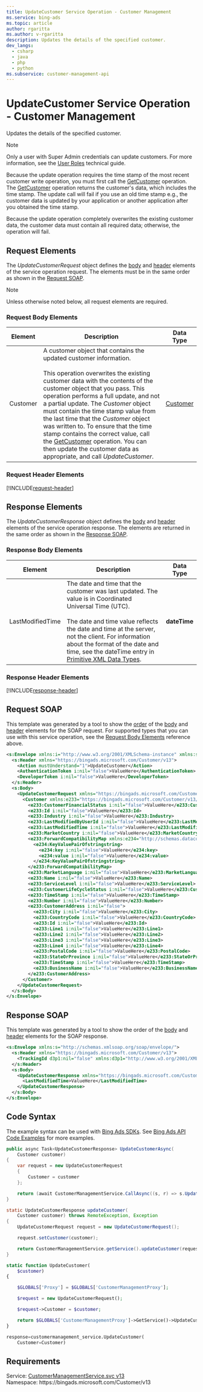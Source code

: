 ```yaml
---
title: UpdateCustomer Service Operation - Customer Management
ms.service: bing-ads
ms.topic: article
author: rgaritta
ms.author: v-rgaritta
description: Updates the details of the specified customer.
dev_langs: 
  - csharp
  - java
  - php
  - python
ms.subservice: customer-management-api
---
```

# UpdateCustomer Service Operation - Customer Management
Updates the details of the specified customer.  

> [!NOTE]
> Only a user with Super Admin credentials can update customers. For more information, see the [User Roles](../guides/account-hierarchy-permissions.md#user-roles) technical guide.  

Because the update operation requires the time stamp of the most recent customer write operation, you must first call the [GetCustomer](getcustomer.md) operation. The [GetCustomer](getcustomer.md) operation returns the customer's data, which includes the time stamp. The update call will fail if you use an old time stamp e.g., the customer data is updated by your application or another application after you obtained the time stamp. 

Because the update operation completely overwrites the existing customer data, the customer data must contain all required data; otherwise, the operation will fail.

## <a name="request"></a>Request Elements
The *UpdateCustomerRequest* object defines the [body](#request-body) and [header](#request-header) elements of the service operation request. The elements must be in the same order as shown in the [Request SOAP](#request-soap). 

> [!NOTE]
> Unless otherwise noted below, all request elements are required.

### <a name="request-body"></a>Request Body Elements

|Element|Description|Data Type|
|-----------|---------------|-------------|
|<a name="customer"></a>Customer|A customer object that contains the updated customer information.<br/><br/>This operation overwrites the existing customer data with the contents of the customer object that you pass. This operation performs a full update, and not a partial update. The *Customer* object must contain the time stamp value from the last time that the *Customer* object was written to. To ensure that the time stamp contains the correct value, call the [GetCustomer](getcustomer.md) operation. You can then update the customer data as appropriate, and call *UpdateCustomer*.|[Customer](customer.md)|

### <a name="request-header"></a>Request Header Elements
[!INCLUDE[request-header](./includes/request-header.md)]

## <a name="response"></a>Response Elements
The *UpdateCustomerResponse* object defines the [body](#response-body) and [header](#response-header) elements of the service operation response. The elements are returned in the same order as shown in the [Response SOAP](#response-soap).

### <a name="response-body"></a>Response Body Elements

|Element|Description|Data Type|
|-----------|---------------|-------------|
|<a name="lastmodifiedtime"></a>LastModifiedTime|The date and time that the customer was last updated. The value is in Coordinated Universal Time (UTC).<br/><br/>The date and time value reflects the date and time at the server, not the client. For information about the format of the date and time, see the dateTime entry in [Primitive XML Data Types](https://go.microsoft.com/fwlink/?linkid=859198).|**dateTime**|

### <a name="response-header"></a>Response Header Elements
[!INCLUDE[response-header](./includes/response-header.md)]

## <a name="request-soap"></a>Request SOAP
This template was generated by a tool to show the [order](../guides/services-protocol.md#element-order) of the [body](#request-body) and [header](#request-header) elements for the SOAP request. For supported types that you can use with this service operation, see the [Request Body Elements](#request-body) reference above.

```xml
<s:Envelope xmlns:i="http://www.w3.org/2001/XMLSchema-instance" xmlns:s="http://schemas.xmlsoap.org/soap/envelope/">
  <s:Header xmlns="https://bingads.microsoft.com/Customer/v13">
    <Action mustUnderstand="1">UpdateCustomer</Action>
    <AuthenticationToken i:nil="false">ValueHere</AuthenticationToken>
    <DeveloperToken i:nil="false">ValueHere</DeveloperToken>
  </s:Header>
  <s:Body>
    <UpdateCustomerRequest xmlns="https://bingads.microsoft.com/Customer/v13">
      <Customer xmlns:e233="https://bingads.microsoft.com/Customer/v13/Entities" i:nil="false">
        <e233:CustomerFinancialStatus i:nil="false">ValueHere</e233:CustomerFinancialStatus>
        <e233:Id i:nil="false">ValueHere</e233:Id>
        <e233:Industry i:nil="false">ValueHere</e233:Industry>
        <e233:LastModifiedByUserId i:nil="false">ValueHere</e233:LastModifiedByUserId>
        <e233:LastModifiedTime i:nil="false">ValueHere</e233:LastModifiedTime>
        <e233:MarketCountry i:nil="false">ValueHere</e233:MarketCountry>
        <e233:ForwardCompatibilityMap xmlns:e234="http://schemas.datacontract.org/2004/07/System.Collections.Generic" i:nil="false">
          <e234:KeyValuePairOfstringstring>
            <e234:key i:nil="false">ValueHere</e234:key>
            <e234:value i:nil="false">ValueHere</e234:value>
          </e234:KeyValuePairOfstringstring>
        </e233:ForwardCompatibilityMap>
        <e233:MarketLanguage i:nil="false">ValueHere</e233:MarketLanguage>
        <e233:Name i:nil="false">ValueHere</e233:Name>
        <e233:ServiceLevel i:nil="false">ValueHere</e233:ServiceLevel>
        <e233:CustomerLifeCycleStatus i:nil="false">ValueHere</e233:CustomerLifeCycleStatus>
        <e233:TimeStamp i:nil="false">ValueHere</e233:TimeStamp>
        <e233:Number i:nil="false">ValueHere</e233:Number>
        <e233:CustomerAddress i:nil="false">
          <e233:City i:nil="false">ValueHere</e233:City>
          <e233:CountryCode i:nil="false">ValueHere</e233:CountryCode>
          <e233:Id i:nil="false">ValueHere</e233:Id>
          <e233:Line1 i:nil="false">ValueHere</e233:Line1>
          <e233:Line2 i:nil="false">ValueHere</e233:Line2>
          <e233:Line3 i:nil="false">ValueHere</e233:Line3>
          <e233:Line4 i:nil="false">ValueHere</e233:Line4>
          <e233:PostalCode i:nil="false">ValueHere</e233:PostalCode>
          <e233:StateOrProvince i:nil="false">ValueHere</e233:StateOrProvince>
          <e233:TimeStamp i:nil="false">ValueHere</e233:TimeStamp>
          <e233:BusinessName i:nil="false">ValueHere</e233:BusinessName>
        </e233:CustomerAddress>
      </Customer>
    </UpdateCustomerRequest>
  </s:Body>
</s:Envelope>
```

## <a name="response-soap"></a>Response SOAP
This template was generated by a tool to show the order of the [body](#response-body) and [header](#response-header) elements for the SOAP response.

```xml
<s:Envelope xmlns:s="http://schemas.xmlsoap.org/soap/envelope/">
  <s:Header xmlns="https://bingads.microsoft.com/Customer/v13">
    <TrackingId d3p1:nil="false" xmlns:d3p1="http://www.w3.org/2001/XMLSchema-instance">ValueHere</TrackingId>
  </s:Header>
  <s:Body>
    <UpdateCustomerResponse xmlns="https://bingads.microsoft.com/Customer/v13">
      <LastModifiedTime>ValueHere</LastModifiedTime>
    </UpdateCustomerResponse>
  </s:Body>
</s:Envelope>
```

## <a name="example"></a>Code Syntax
The example syntax can be used with [Bing Ads SDKs](../guides/client-libraries.md). See [Bing Ads API Code Examples](../guides/code-examples.md) for more examples.
```csharp
public async Task<UpdateCustomerResponse> UpdateCustomerAsync(
	Customer customer)
{
	var request = new UpdateCustomerRequest
	{
		Customer = customer
	};

	return (await CustomerManagementService.CallAsync((s, r) => s.UpdateCustomerAsync(r), request));
}
```
```java
static UpdateCustomerResponse updateCustomer(
	Customer customer) throws RemoteException, Exception
{
	UpdateCustomerRequest request = new UpdateCustomerRequest();

	request.setCustomer(customer);

	return CustomerManagementService.getService().updateCustomer(request);
}
```
```php
static function UpdateCustomer(
	$customer)
{

	$GLOBALS['Proxy'] = $GLOBALS['CustomerManagementProxy'];

	$request = new UpdateCustomerRequest();

	$request->Customer = $customer;

	return $GLOBALS['CustomerManagementProxy']->GetService()->UpdateCustomer($request);
}
```
```python
response=customermanagement_service.UpdateCustomer(
	Customer=Customer)
```

## Requirements
Service: [CustomerManagementService.svc v13](https://clientcenter.api.bingads.microsoft.com/Api/CustomerManagement/v13/CustomerManagementService.svc)  
Namespace: https\://bingads.microsoft.com/Customer/v13  

